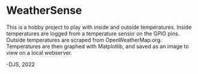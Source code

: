 # WeatherSense
This is a hobby project to play with inside and outside temperatures.
Inside temperatures are logged from a temperature sensor on the GPIO pins.
Outside temperatures are scraped from OpenWeatherMap.org.
Temperatures are then graphed with Matplotlib, and saved as an image to view on a local webserver.

-DJS, 2022
